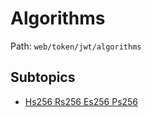 # Algorithms

Path: `web/token/jwt/algorithms`

## Subtopics
- [Hs256 Rs256 Es256 Ps256](./hs256_rs256_es256_ps256/README.md)
